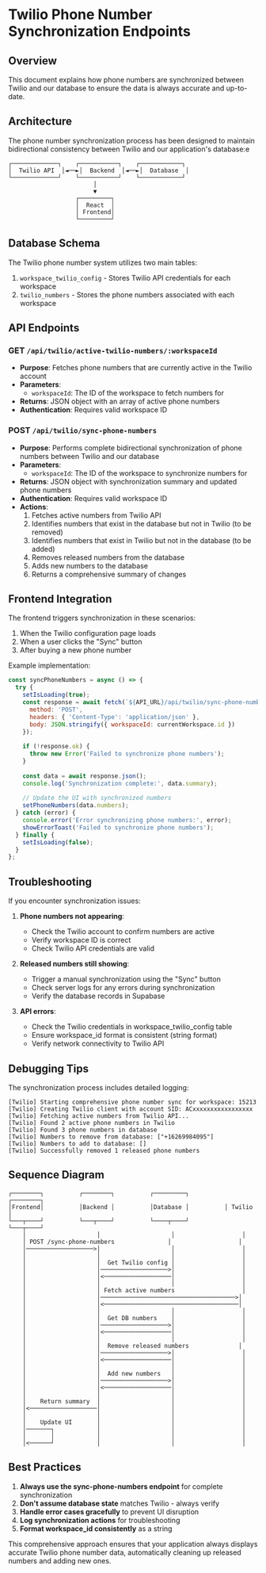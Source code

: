 # Twilio Phone Number Synchronization Endpoints

## Overview
This document explains how phone numbers are synchronized between Twilio and our database to ensure the data is always accurate and up-to-date.

## Architecture
The phone number synchronization process has been designed to maintain bidirectional consistency between Twilio and our application's database:e

```
┌─────────────┐    ┌───────────┐    ┌────────────┐
│  Twilio API  │◄──►│  Backend  │◄──►│  Database  │
└─────────────┘    └───────────┘    └────────────┘
                        │
                        ▼
                   ┌─────────┐
                   │  React  │
                   │ Frontend│
                   └─────────┘
```

## Database Schema
The Twilio phone number system utilizes two main tables:
1. `workspace_twilio_config` - Stores Twilio API credentials for each workspace
2. `twilio_numbers` - Stores the phone numbers associated with each workspace

## API Endpoints

### GET `/api/twilio/active-twilio-numbers/:workspaceId`
- **Purpose**: Fetches phone numbers that are currently active in the Twilio account
- **Parameters**: 
  - `workspaceId`: The ID of the workspace to fetch numbers for
- **Returns**: JSON object with an array of active phone numbers
- **Authentication**: Requires valid workspace ID

### POST `/api/twilio/sync-phone-numbers`
- **Purpose**: Performs complete bidirectional synchronization of phone numbers between Twilio and our database
- **Parameters**:
  - `workspaceId`: The ID of the workspace to synchronize numbers for
- **Returns**: JSON object with synchronization summary and updated phone numbers
- **Authentication**: Requires valid workspace ID
- **Actions**:
  1. Fetches active numbers from Twilio API
  2. Identifies numbers that exist in the database but not in Twilio (to be removed)
  3. Identifies numbers that exist in Twilio but not in the database (to be added)
  4. Removes released numbers from the database
  5. Adds new numbers to the database
  6. Returns a comprehensive summary of changes

## Frontend Integration

The frontend triggers synchronization in these scenarios:
1. When the Twilio configuration page loads
2. When a user clicks the "Sync" button
3. After buying a new phone number

Example implementation:
```javascript
const syncPhoneNumbers = async () => {
  try {
    setIsLoading(true);
    const response = await fetch(`${API_URL}/api/twilio/sync-phone-numbers`, {
      method: 'POST',
      headers: { 'Content-Type': 'application/json' },
      body: JSON.stringify({ workspaceId: currentWorkspace.id })
    });
    
    if (!response.ok) {
      throw new Error('Failed to synchronize phone numbers');
    }
    
    const data = await response.json();
    console.log('Synchronization complete:', data.summary);
    
    // Update the UI with synchronized numbers
    setPhoneNumbers(data.numbers);
  } catch (error) {
    console.error('Error synchronizing phone numbers:', error);
    showErrorToast('Failed to synchronize phone numbers');
  } finally {
    setIsLoading(false);
  }
};
```

## Troubleshooting

If you encounter synchronization issues:

1. **Phone numbers not appearing**:
   - Check the Twilio account to confirm numbers are active
   - Verify workspace ID is correct
   - Check Twilio API credentials are valid

2. **Released numbers still showing**:
   - Trigger a manual synchronization using the "Sync" button
   - Check server logs for any errors during synchronization
   - Verify the database records in Supabase

3. **API errors**:
   - Check the Twilio credentials in workspace_twilio_config table
   - Ensure workspace_id format is consistent (string format)
   - Verify network connectivity to Twilio API

## Debugging Tips

The synchronization process includes detailed logging:
```
[Twilio] Starting comprehensive phone number sync for workspace: 15213
[Twilio] Creating Twilio client with account SID: ACxxxxxxxxxxxxxxxxx
[Twilio] Fetching active numbers from Twilio API...
[Twilio] Found 2 active phone numbers in Twilio
[Twilio] Found 3 phone numbers in database
[Twilio] Numbers to remove from database: ["+16269984095"]
[Twilio] Numbers to add to database: []
[Twilio] Successfully removed 1 released phone numbers
```

## Sequence Diagram

```
┌────────┐          ┌────────┐          ┌─────────┐          ┌────────┐
│Frontend│          │Backend │          │Database │          │ Twilio │
└───┬────┘          └───┬────┘          └────┬────┘          └───┬────┘
    │                    │                    │                   │
    │ POST /sync-phone-numbers               │                   │
    │───────────────────>│                    │                   │
    │                    │                    │                   │
    │                    │  Get Twilio config │                   │
    │                    │───────────────────>│                   │
    │                    │<───────────────────│                   │
    │                    │                    │                   │
    │                    │ Fetch active numbers                   │
    │                    │──────────────────────────────────────>│
    │                    │<──────────────────────────────────────│
    │                    │                    │                   │
    │                    │  Get DB numbers    │                   │
    │                    │───────────────────>│                   │
    │                    │<───────────────────│                   │
    │                    │                    │                   │
    │                    │  Remove released numbers              │
    │                    │───────────────────>│                   │
    │                    │<───────────────────│                   │
    │                    │                    │                   │
    │                    │  Add new numbers   │                   │
    │                    │───────────────────>│                   │
    │                    │<───────────────────│                   │
    │                    │                    │                   │
    │    Return summary  │                    │                   │
    │<───────────────────│                    │                   │
    │                    │                    │                   │
    │    Update UI       │                    │                   │
    │───────┐            │                    │                   │
    │       │            │                    │                   │
    │<──────┘            │                    │                   │
```

## Best Practices

1. **Always use the sync-phone-numbers endpoint** for complete synchronization
2. **Don't assume database state** matches Twilio - always verify
3. **Handle error cases gracefully** to prevent UI disruption
4. **Log synchronization actions** for troubleshooting
5. **Format workspace_id consistently** as a string

This comprehensive approach ensures that your application always displays accurate Twilio phone number data, automatically cleaning up released numbers and adding new ones.
